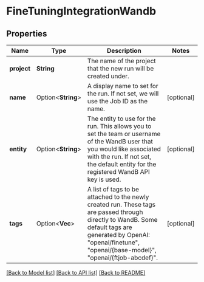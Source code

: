 # FineTuningIntegrationWandb

## Properties

Name | Type | Description | Notes
------------ | ------------- | ------------- | -------------
**project** | **String** | The name of the project that the new run will be created under.  | 
**name** | Option<**String**> | A display name to set for the run. If not set, we will use the Job ID as the name.  | [optional]
**entity** | Option<**String**> | The entity to use for the run. This allows you to set the team or username of the WandB user that you would like associated with the run. If not set, the default entity for the registered WandB API key is used.  | [optional]
**tags** | Option<**Vec<String>**> | A list of tags to be attached to the newly created run. These tags are passed through directly to WandB. Some default tags are generated by OpenAI: \"openai/finetune\", \"openai/{base-model}\", \"openai/{ftjob-abcdef}\".  | [optional]

[[Back to Model list]](../README.md#documentation-for-models) [[Back to API list]](../README.md#documentation-for-api-endpoints) [[Back to README]](../README.md)


